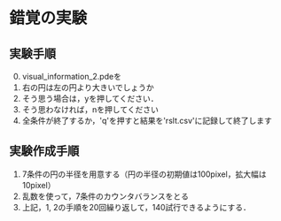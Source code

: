 # 錯覚の実験
## 実験手順
0. visual_information_2.pdeを
1. 右の円は左の円より大きいでしょうか
2. そう思う場合は，yを押してください．
3. そう思わなければ，nを押してください
4. 全条件が終了するか，'q'を押すと結果を'rslt.csv'に記録して終了します

## 実験作成手順
1. 7条件の円の半径を用意する（円の半径の初期値は100pixel，拡大幅は10pixel）
2. 乱数を使って，7条件のカウンタバランスをとる
3. 上記，1, 2の手順を20回繰り返して，140試行できるようにする．